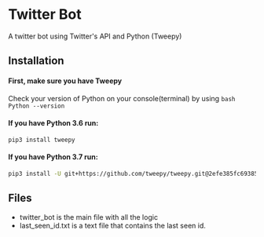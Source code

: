 

# Twitter Bot

A twitter bot using Twitter's API and Python (Tweepy)

## Installation

#### First, make sure you have Tweepy
Check your version of Python on your console(terminal) by using ```bash Python --version ```

#### If you have Python 3.6 run:
```
pip3 install tweepy
```

#### If you have Python 3.7 run: 
```bash
pip3 install -U git+https://github.com/tweepy/tweepy.git@2efe385fc69385b57733f747ee62e6be12a1338b
```
## Files

* twitter_bot is the main file with all the logic
* last_seen_id.txt is a text file that contains the last seen id. 
